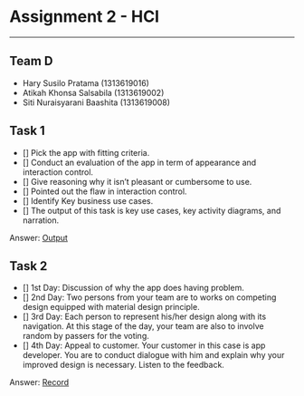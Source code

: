 # Assignment 2 - HCI
----------------------
## Team D ##
-	Hary Susilo Pratama 		(1313619016)
-	Atikah Khonsa Salsabila 	(1313619002)
-	Siti Nuraisyarani Baashita	 (1313619008)

## Task 1 ##
- [] Pick the app with fitting criteria.
- [] Conduct an evaluation of the app in term of appearance and interaction control.
- [] Give reasoning why it isn’t pleasant or cumbersome to use.
- [] Pointed out the flaw in interaction control.
- [] Identify Key business use cases.
- [] The output of this task is key use cases, key activity diagrams, and narration.

Answer: [Output](https://github.com/Nia2311/Assignment-Interaksi-Manusia/tree/hw2/Task%201)

## Task 2 ##
- [] 1st Day: Discussion of why the app does having problem.
- [] 2nd Day: Two persons from your team are to works on competing
design equipped with material design principle.
- [] 3rd Day: Each person to represent his/her design along with its
navigation. At this stage of the day, your team are also to involve
random by passers for the voting.
- [] 4th Day: Appeal to customer. Your customer in this case is app
    developer. You are to conduct dialogue with him and explain why your
improved design is necessary. Listen to the feedback.

Answer: [Record](https://github.com/Nia2311/Assignment-Interaksi-Manusia/tree/hw2/Task%202)

